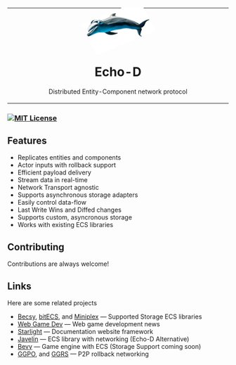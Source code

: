 <table align="center" border="0"><tr><td align="center" width="9999">
<img alt="Dolphin" src="https://github.com/rolandpoulter/echo-d/blob/main/docs/public/dolphin/echo-d-dolphin.png?raw=true" width="30%" style="transform: scaleX(-1) scaleY(0.9) rotate(25deg);" />

# Echo-D

Distributed Entity-Component network protocol
</td></tr></table>

### [![MIT License](https://img.shields.io/badge/License-MIT-green.svg)](https://choosealicense.com/licenses/mit/)

## Features

- Replicates entities and components
- Actor inputs with rollback support
- Efficient payload delivery
- Stream data in real-time
- Network Transport agnostic
- Supports asynchronous storage adapters
- Easily control data-flow
- Last Write Wins and Diffed changes
- Supports custom, asyncronous storage
- Works with existing ECS libraries

## Contributing

Contributions are always welcome!

## Links

Here are some related projects

* [Becsy](https://github.com/LastOliveGames/becsy),
[bitECS](https://github.com/NateTheGreatt/bitECS),
and [Miniplex](https://github.com/hmans/miniplex) — Supported Storage ECS libraries
* [Web Game Dev](https://www.webgamedev.com/) — Web game development news
* [Starlight](https://starlight.astro.build/) — Documentation website framework
* [Javelin](https://github.com/3mcd/javelin) — ECS library with networking (Echo-D Alternative)
* [Bevy](https://bevyengine.org/) — Game engine with ECS (Storage Support coming soon)
* [GGPO](https://www.ggpo.net/),
and [GGRS](https://github.com/gschup/ggrs) — P2P rollback networking
